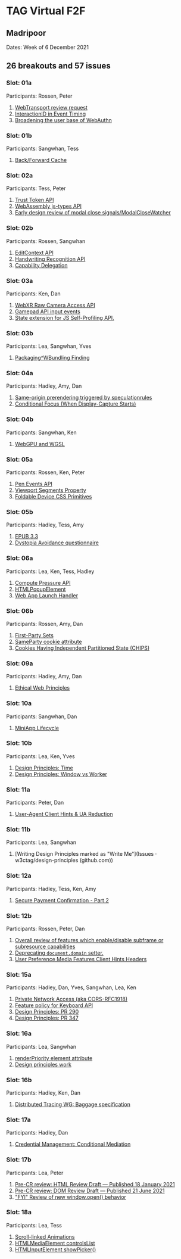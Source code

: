 # TAG Virtual F2F
## Madripoor

Dates: Week of 6 December 2021

## 26 breakouts and 57 issues
### Slot: 01a

Participants: Rossen, Peter

1. [WebTransport review request](https://github.com/w3ctag/design-reviews/issues/669)
2. [InteractionID in Event Timing](https://github.com/w3ctag/design-reviews/issues/670)
3. [Broadening the user base of WebAuthn](https://github.com/w3ctag/design-reviews/issues/686)
### Slot: 01b

Participants: Sangwhan, Tess

1. [Back/Forward Cache](https://github.com/w3ctag/design-reviews/issues/628)
### Slot: 02a

Participants: Tess, Peter

1. [Trust Token API](https://github.com/w3ctag/design-reviews/issues/414)
2. [WebAssembly js-types API](https://github.com/w3ctag/design-reviews/issues/532)
3. [Early design review of modal close signals/ModalCloseWatcher](https://github.com/w3ctag/design-reviews/issues/594)
### Slot: 02b

Participants: Rossen, Sangwhan

1. [EditContext API](https://github.com/w3ctag/design-reviews/issues/416)
2. [Handwriting Recognition API](https://github.com/w3ctag/design-reviews/issues/591)
3. [Capability Delegation](https://github.com/w3ctag/design-reviews/issues/655)
### Slot: 03a

Participants: Ken, Dan

1. [WebXR Raw Camera Access API](https://github.com/w3ctag/design-reviews/issues/652)
2. [Gamepad API input events](https://github.com/w3ctag/design-reviews/issues/662)
3. [State extension for JS Self-Profiling API.](https://github.com/w3ctag/design-reviews/issues/682)
### Slot: 03b

Participants: Lea, Sangwhan, Yves

1. [Packaging^WBundling Finding]()
### Slot: 04a

Participants: Hadley, Amy, Dan

1. [Same-origin prerendering triggered by speculationrules](https://github.com/w3ctag/design-reviews/issues/667)
2. [Conditional Focus (When Display-Capture Starts)](https://github.com/w3ctag/design-reviews/issues/679)
### Slot: 04b

Participants: Sangwhan, Ken

1. [WebGPU and WGSL](https://github.com/w3ctag/design-reviews/issues/626)
### Slot: 05a

Participants: Rossen, Ken, Peter

1. [Pen Events API](https://github.com/w3ctag/design-reviews/issues/553)
2. [Viewport Segments Property](https://github.com/w3ctag/design-reviews/issues/689)
3. [Foldable Device CSS Primitives](https://github.com/w3ctag/design-reviews/issues/690)
### Slot: 05b

Participants: Hadley, Tess, Amy

1. [EPUB 3.3](https://github.com/w3ctag/design-reviews/issues/684)
2. [Dystopia Avoidance questionnaire](https://github.com/rhiaro/societal-impact-questionnaire)
### Slot: 06a

Participants: Lea, Ken, Tess, Hadley

1. [Compute Pressure API](https://github.com/w3ctag/design-reviews/issues/621)
2. [HTMLPopupElement](https://github.com/w3ctag/design-reviews/issues/680)
3. [Web App Launch Handler](https://github.com/w3ctag/design-reviews/issues/683)
### Slot: 06b

Participants: Rossen, Amy, Dan

1. [First-Party Sets](https://github.com/w3ctag/design-reviews/issues/342)
2. [SameParty cookie attribute](https://github.com/w3ctag/design-reviews/issues/595)
3. [Cookies Having Independent Partitioned State (CHIPS)](https://github.com/w3ctag/design-reviews/issues/654)
### Slot: 09a

Participants: Hadley, Amy, Dan

1. [Ethical Web Principles]()
### Slot: 10a

Participants: Sangwhan, Dan

1. [MiniApp Lifecycle](https://github.com/w3ctag/design-reviews/issues/523)
### Slot: 10b

Participants: Lea, Ken, Yves

1. [Design Principles: Time](https://github.com/w3ctag/design-principles/issues/344)
2. [Design Principles: Window vs Worker](https://github.com/w3ctag/design-principles/issues/325)
### Slot: 11a

Participants: Peter, Dan

1. [User-Agent Client Hints & UA Reduction](https://github.com/w3ctag/design-reviews/issues/640)
### Slot: 11b

Participants: Lea, Sangwhan

1. [Writing Design Principles marked as "Write Me"](Issues · w3ctag/design-principles (github.com))
### Slot: 12a

Participants: Hadley, Tess, Ken, Amy

1. [Secure Payment Confirmation - Part 2](https://github.com/w3ctag/design-reviews/issues/675)
### Slot: 12b

Participants: Rossen, Peter, Dan

1. [Overall review of features which enable/disable subframe or subresource capabilities](https://github.com/w3ctag/design-reviews/issues/525)
2. [Deprecating `document.domain` setter.](https://github.com/w3ctag/design-reviews/issues/564)
3. [User Preference Media Features Client Hints Headers](https://github.com/w3ctag/design-reviews/issues/632)
### Slot: 15a

Participants: Hadley, Dan, Yves, Sangwhan, Lea, Ken

1. [Private Network Access (aka CORS-RFC1918)](https://github.com/w3ctag/design-reviews/issues/572)
2. [Feature policy for Keyboard API](https://github.com/w3ctag/design-reviews/issues/685)
3. [Design Principles: PR 290](https://github.com/w3ctag/design-principles/pull/290)
4. [Design Principles: PR 347](https://github.com/w3ctag/design-principles/pull/347)
### Slot: 16a

Participants: Lea, Sangwhan

1. [renderPriority element attribute](https://github.com/w3ctag/design-reviews/issues/676)
2. [Design principles work]()
### Slot: 16b

Participants: Hadley, Ken, Dan

1. [Distributed Tracing WG: Baggage specification](https://github.com/w3ctag/design-reviews/issues/650)
### Slot: 17a

Participants: Hadley, Dan

1. [Credential Management: Conditional Mediation](https://github.com/w3ctag/design-reviews/issues/692)
### Slot: 17b

Participants: Lea, Peter

1. [Pre-CR review: HTML Review Draft — Published 18 January 2021](https://github.com/w3ctag/design-reviews/issues/657)
2. [Pre-CR review: DOM Review Draft — Published 21 June 2021](https://github.com/w3ctag/design-reviews/issues/658)
3. ["FYI" Review of new window.open() behavior](https://github.com/w3ctag/design-reviews/issues/691)
### Slot: 18a

Participants: Lea, Tess
1. [Scroll-linked Animations](https://github.com/w3ctag/design-reviews/issues/521)
2. [HTMLMediaElement controlsList](https://github.com/w3ctag/design-reviews/issues/643)
3. [HTMLInputElement showPicker()](https://github.com/w3ctag/design-reviews/issues/688)
